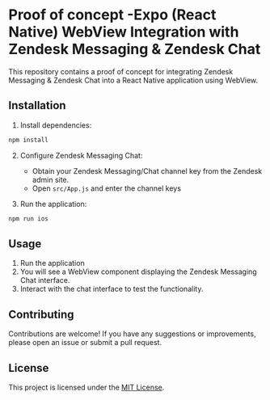 # Proof of concept -Expo (React Native) WebView Integration with Zendesk Messaging & Zendesk Chat

This repository contains a proof of concept for integrating Zendesk Messaging & Zendesk Chat into a React Native application using WebView.

## Installation


1. Install dependencies:

```bash
npm install
```

2. Configure Zendesk Messaging Chat:

   - Obtain your Zendesk Messaging/Chat channel key from the Zendesk admin site.
   - Open `src/App.js` and enter the channel keys
3. Run the application:

```bash
npm run ios
```

## Usage

1. Run the application
2. You will see a WebView component displaying the Zendesk Messaging Chat interface.
3. Interact with the chat interface to test the functionality.

## Contributing

Contributions are welcome! If you have any suggestions or improvements, please open an issue or submit a pull request.

## License

This project is licensed under the [MIT License](LICENSE).
